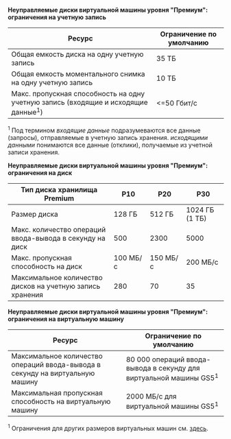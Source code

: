 **Неуправляемые диски виртуальной машины уровня "Премиум": ограничения на учетную запись**

| Ресурс | Ограничение по умолчанию |
| --- | --- |
| Общая емкость диска на одну учетную запись |35 ТБ |
| Общая емкость моментального снимка на одну учетную запись |10 ТБ |
| Макс. пропускная способность на одну учетную запись (входящие и исходящие данные<sup>1</sup>) |<=50 Гбит/с |

<sup>1</sup> Под термином *входящие данные* подразумеваются все данные (запросы), отправляемые в учетную запись хранения. *исходящими данными* понимаются все данные (отклики), получаемые из учетной записи хранения.

**Неуправляемые диски виртуальной машины уровня "Премиум": ограничения на диск**

| Тип диска хранилища Premium | P10 | P20 | P30 |
| --- | --- | --- | --- |
| Размер диска |128 ГБ |512 ГБ |1024 ГБ (1 ТБ) |
| Макс. количество операций ввода-вывода в секунду на диск |500 |2300 |5000 |
| Макс. пропускная способность на диск |100 МБ/с | 150 МБ/с |200 МБ/с |
| Максимальное количество дисков на учетную запись хранения |280 |70 |35 |

**Неуправляемые диски виртуальной машины уровня "Премиум": ограничения на виртуальную машину**

| Ресурс | Ограничение по умолчанию |
| --- | --- |
| Максимальное количество операций ввода-вывода в секунду на виртуальную машину |80 000 операций ввода-вывода в секунду для виртуальной машины GS5<sup>1</sup> |
| Максимальная пропускная способность на виртуальную машину |2000 МБ/с для виртуальной машины GS5<sup>1</sup> |

<sup>1</sup> Ограничения для других размеров виртуальных машин см. [здесь](../articles/virtual-machines/linux/sizes.md?toc=%2fazure%2fvirtual-machines%2flinux%2ftoc.json). 

